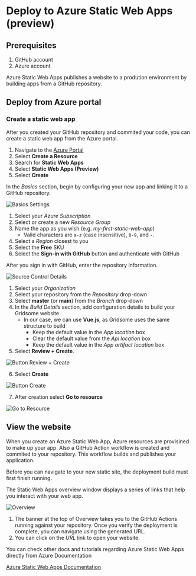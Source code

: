 # Deploy to Azure Static Web Apps (preview)

## Prerequisites

1. GitHub account
2. Azure account

Azure Static Web Apps publishes a website to a prodution environment by building apps from a GitHub repository.

## Deploy from Azure portal

### Create a static web app

After you created your GitHub repository and commited your code, you can create a static web app from the Azure portal.

1. Navigate to the [Azure Portal](https://portal.azure.com)
2. Select **Create a Resource**
3. Search for **Static Web Apps**
4. Select **Static Web Apps (Preview)**
5. Select **Create**

In the *Basics* section, begin by configuring your new app and linking it to a GitHub repository.

![Basics Settings](https://docs.microsoft.com/en-us/azure/static-web-apps/media/getting-started-portal/basics-tab.png "Basics Settings")

1. Select your *Azure Subscription*
2. Select or create a new *Resource Group*
3. Name the app as you wish (e.g. *my-first-static-web-app*)
   - Valid characters are ```a-z``` (case insensitive), ```0-9```, and ```-```.
4. Select a *Region* closest to you
5. Select the **Free** SKU
6. Select the **Sign-in with GitHub** button and authenticate with GitHub

After you sign in with GitHub, enter the repository information.

![Source Control Details](https://docs.microsoft.com/en-us/azure/static-web-apps/media/getting-started-portal/repository-details.png "Source Control Details")

1. Select your *Organization*
2. Select your repository from the *Repository* drop-down
3. Select **master** (or **main**) from the *Branch* drop-down
4. In the *Build Details* section, add configuration details to build your Gridsome website
   - In our case, we can use **Vue.js**, as Gridsome uses the same structure to build
     - Keep the default value in the *App location* box
     - Clear the default value from the *Api location* box
     - Keep the default value in the *App artifact location* box
5. Select **Review + Create**.

![Button Review + Create](https://docs.microsoft.com/en-us/azure/static-web-apps/media/getting-started-portal/review-create.png "Button Review + Create")

6. Select **Create**

![Button Create](https://docs.microsoft.com/en-us/azure/static-web-apps/media/getting-started-portal/create-button.png "Button Create")

7. After creation select **Go to resource**

![Go to Resource](https://docs.microsoft.com/en-us/azure/static-web-apps/media/getting-started-portal/resource-button.png "Go to resource")

## View the website

When you create an Azure Static Web App, Azure resources are provisined to make up your app. Also a GitHub Action workflow is created and commited to your repository. This workflow builds and publishes your application.

Before you can navigate to your new static site, the deployment build must first finish running.

The Static Web Apps overview window displays a series of links that help you interact with your web app.

![Overview](https://docs.microsoft.com/en-us/azure/static-web-apps/media/getting-started/overview-window.png "Overview")

1. The banner at the top of Overview takes you  to the GitHub Actions running against your repository. Once you verify the deployment is complete, you can navigate using the generated URL.
2. You can click on the *URL* link to open your website.

You can check other docs and tutorials regarding Azure Static Web Apps directly from Azure Documentation

[Azure Static Web Apps Documentation](https://docs.microsoft.com/en-us/azure/static-web-apps/)
